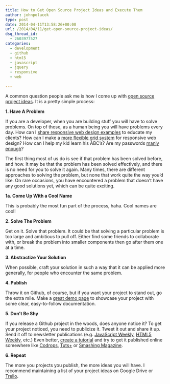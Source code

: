 ```yaml
---
title: How to Get Open Source Project Ideas and Execute Them
author: johnpolacek
type: post
date: 2014-04-11T13:58:26+00:00
url: /2014/04/11/get-open-source-project-ideas/
dsq_thread_id:
  - 2603977527
categories:
  - development
  - github
  - html5
  - javascript
  - jquery
  - responsive
  - web

---
```


A common question people ask me is how I come up with [open source project ideas][1]. It is a pretty simple process:

**1. Have A Problem**
  
If you are a developer, when you are building stuff you will have to solve problems. On top of those, as a human being you will have problems every day. How can I [share responsive web design examples][2] to educate my clients? How can I make a [more flexible grid system][3] for responsive web design? How can I help my kid learn his ABC’s? Are my passwords [manly enough][4]?

The first thing most of us do is see if that problem has been solved before, and how. It may be that the problem has been solved effectively, and there is no need for you to solve it again. Many times, there are different approaches to solving the problem, but none that work quite the way you’d like. On rare occasions, you have encountered a problem that doesn’t have any good solutions yet, which can be quite exciting.

**1a. Come Up With a Cool Name**
  
This is probably the most fun part of the process, haha. Cool names are cool!

**2. Solve The Problem**
  
Get on it. Solve that problem. It could be that solving a particular problem is too large and ambitious to pull off. Either find some friends to collaborate with, or break the problem into smaller components then go after them one at a time.

**3. Abstractize Your Solution**
  
When possible, craft your solution in such a way that it can be applied more generally, for people who encounter the same problem.

**4. Publish**
  
Throw it on Github, of course, but if you want your project to stand out, go the extra mile. Make a [great demo page][5] to showcase your project with some clear, easy-to-follow documentation.

**5. Don’t Be Shy**
  
If you release a Github project in the woods, does anyone notice it? To get your project noticed, you need to publicize it. Tweet it out and share it up. Send it off to newsletter publications (e.g. [JavaScript Weekly][6], [HTML5 Weekly][7], etc.) Even better, [create a tutorial][8] and try to get it published online somewhere like [Codrops][9], [Tuts+][10] or [Smashing Magazine][11].

**6. Repeat**
  
The more you projects you publish, the more ideas you will have. I recommend maintaining a list of your project ideas on Google Drive or [Trello][12].

 [1]: http://johnpolacek.github.io/
 [2]: http://johnpolacek.github.io/Responsivator/
 [3]: http://dfcb.github.io/extra-strength-responsive-grids/
 [4]: https://web.archive.org/web/20171218020958/http://dfcb.github.io:80/manly-man-passwords/
 [5]: http://speckyboy.com/2013/03/04/designing-custom-github-demo-pages/
 [6]: http://javascriptweekly.com/
 [7]: http://html5weekly.com
 [8]: http://tympanus.net/codrops/2012/09/19/fullscreen-video-slideshow-with-bigvideo-js/
 [9]: http://tympanus.net/codrops/
 [10]: https://tutsplus.com/
 [11]: http://www.smashingmagazine.com/
 [12]: http://trello.com